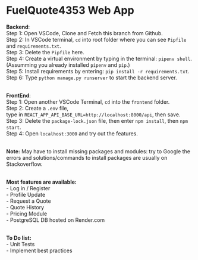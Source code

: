 # FuelQuote4353 Web App

**Backend**:<br>
Step 1: Open VSCode, Clone and Fetch this branch from Github.<br>
Step 2: In VSCode terminal, ```cd``` into root folder where you can see ```Pipfile``` and ```requirements.txt```. <br>
Step 3: Delete the ```Pipfile``` here.<br>
Step 4: Create a virtual environment by typing in the terminal: ```pipenv shell```.<br>
(Assumming you already installed ```pipenv``` and ```pip```.)<br>
Step 5: Install requirements by entering: ```pip install -r requirements.txt```.<br>
Step 6: Type ```python manage.py runserver``` to start the backend server.<br><br>

**FrontEnd**:<br>
Step 1: Open another VSCode Terminal, ```cd``` into the ```frontend``` folder.<br> 
Step 2: Create a ```.env``` file, <br>type in ```REACT_APP_API_BASE_URL=http://localhost:8000/api```, then save.<br>
Step 3: Delete the ```package-lock.json``` file, then enter ```npm install```, then ```npm start```.<br>
Step 4: Open ```localhost:3000``` and try out the features.<br><br>

**Note:** May have to install missing packages and modules: try to Google the errors and solutions/commands to install packages are usually on Stackoverflow.
<br><br>

**Most features are available:**<br>
    - Log in / Register <br>
    - Profile Update <br>
    - Request a Quote <br>
    - Quote History <br>
    - Pricing Module<br>
    - PostgreSQL DB hosted on Render.com<br><br>

**To Do list:**<br>
    - Unit Tests<br>
    - Implement best practices<br>
